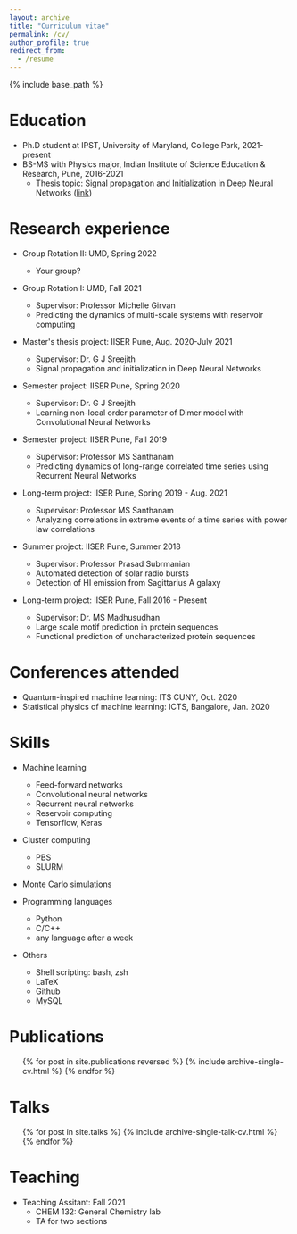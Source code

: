 ```yaml
---
layout: archive
title: "Curriculum vitae"
permalink: /cv/
author_profile: true
redirect_from:
  - /resume
---
```


{% include base_path %}

Education
======
* Ph.D student at IPST, University of Maryland, College Park, 2021-present
* BS-MS with Physics major, Indian Institute of Science Education & Research, Pune, 2016-2021
  * Thesis topic: Signal propagation and Initialization in Deep Neural Networks ([link](https://drive.google.com/file/d/1yManJLiFjpYrqdR-KL6lgCI_pdkkSi0Y/view?usp=sharing))

Research experience
======

* Group Rotation II: UMD, Spring 2022
  * Your group?
* Group Rotation I: UMD, Fall 2021
  * Supervisor: Professor Michelle Girvan
  * Predicting the dynamics of multi-scale systems with reservoir computing

* Master's thesis project: IISER Pune, Aug. 2020-July 2021
  * Supervisor: Dr. G J Sreejith
  * Signal propagation and initialization in Deep Neural Networks

* Semester project: IISER Pune, Spring 2020
  * Supervisor: Dr. G J Sreejith
  * Learning non-local order parameter of Dimer model with Convolutional Neural Networks

* Semester project: IISER Pune, Fall 2019
  * Supervisor: Professor MS Santhanam
  * Predicting dynamics of long-range correlated time series using Recurrent Neural Networks

* Long-term project: IISER Pune, Spring 2019 - Aug. 2021
  * Supervisor: Professor MS Santhanam
  * Analyzing correlations in extreme events of a time series with power law correlations

* Summer project: IISER Pune, Summer 2018
  * Supervisor: Professor Prasad Subrmanian
  * Automated detection of solar radio bursts
  * Detection of HI emission from Sagittarius A galaxy

* Long-term project: IISER Pune, Fall 2016 - Present
  * Supervisor: Dr. MS Madhusudhan
  * Large scale motif prediction in protein sequences
  * Functional prediction of uncharacterized protein sequences
  
Conferences attended
======
* Quantum-inspired machine learning: ITS CUNY, Oct. 2020
* Statistical physics of machine learning: ICTS, Bangalore, Jan. 2020 

Skills
======
* Machine learning
  * Feed-forward networks
  * Convolutional neural networks
  * Recurrent neural networks
  * Reservoir computing
  * Tensorflow, Keras

* Cluster computing
  * PBS
  * SLURM

* Monte Carlo simulations

* Programming languages
  * Python
  * C/C++
  * any language after a week

* Others
  * Shell scripting: bash, zsh
  * LaTeX
  * Github
  * MySQL

Publications
======
  <ul>{% for post in site.publications reversed %}
    {% include archive-single-cv.html %}
  {% endfor %}</ul>
  
Talks
======
  <ul>{% for post in site.talks %}
    {% include archive-single-talk-cv.html %}
  {% endfor %}</ul>
  
Teaching
======
* Teaching Assitant: Fall 2021
  * CHEM 132: General Chemistry lab
  * TA for two sections
  

